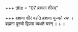 +++
title = "07 ब्रह्मणा शीरम्"

+++
ब्रह्मणा शीरं वहति ब्रह्मणा युज्यते रथः ।  
ब्रह्मणा पुरुषो द्विपान्न व्यथते चरन् ॥ ८ ॥